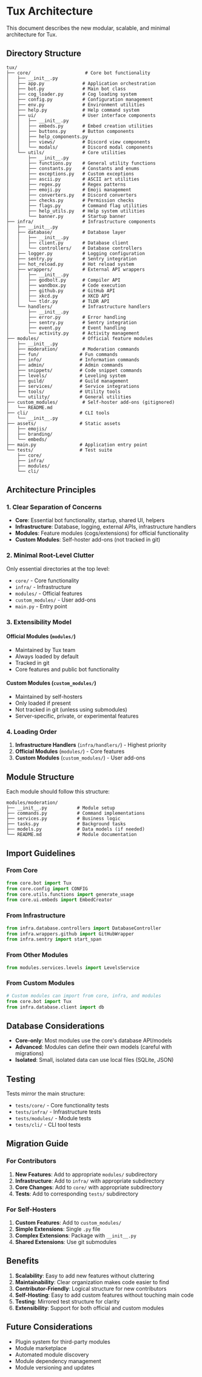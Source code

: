 # Tux Architecture

This document describes the new modular, scalable, and minimal architecture for Tux.

## Directory Structure

```plaintext
tux/
├── core/                    # Core bot functionality
│   ├── __init__.py
│   ├── app.py              # Application orchestration
│   ├── bot.py              # Main bot class
│   ├── cog_loader.py       # Cog loading system
│   ├── config.py           # Configuration management
│   ├── env.py              # Environment utilities
│   ├── help.py             # Help command system
│   ├── ui/                 # User interface components
│   │   ├── __init__.py
│   │   ├── embeds.py       # Embed creation utilities
│   │   ├── buttons.py      # Button components
│   │   ├── help_components.py
│   │   ├── views/          # Discord view components
│   │   └── modals/         # Discord modal components
│   └── utils/              # Core utilities
│       ├── __init__.py
│       ├── functions.py    # General utility functions
│       ├── constants.py    # Constants and enums
│       ├── exceptions.py   # Custom exceptions
│       ├── ascii.py        # ASCII art utilities
│       ├── regex.py        # Regex patterns
│       ├── emoji.py        # Emoji management
│       ├── converters.py   # Discord converters
│       ├── checks.py       # Permission checks
│       ├── flags.py        # Command flag utilities
│       ├── help_utils.py   # Help system utilities
│       └── banner.py       # Startup banner
├── infra/                  # Infrastructure components
│   ├── __init__.py
│   ├── database/           # Database layer
│   │   ├── __init__.py
│   │   ├── client.py       # Database client
│   │   └── controllers/    # Database controllers
│   ├── logger.py           # Logging configuration
│   ├── sentry.py           # Sentry integration
│   ├── hot_reload.py       # Hot reload system
│   ├── wrappers/           # External API wrappers
│   │   ├── __init__.py
│   │   ├── godbolt.py      # Compiler API
│   │   ├── wandbox.py      # Code execution
│   │   ├── github.py       # GitHub API
│   │   ├── xkcd.py         # XKCD API
│   │   └── tldr.py         # TLDR API
│   └── handlers/           # Infrastructure handlers
│       ├── __init__.py
│       ├── error.py        # Error handling
│       ├── sentry.py       # Sentry integration
│       ├── event.py        # Event handling
│       └── activity.py     # Activity management
├── modules/                # Official feature modules
│   ├── __init__.py
│   ├── moderation/         # Moderation commands
│   ├── fun/               # Fun commands
│   ├── info/              # Information commands
│   ├── admin/             # Admin commands
│   ├── snippets/          # Code snippet commands
│   ├── levels/            # Leveling system
│   ├── guild/             # Guild management
│   ├── services/          # Service integrations
│   ├── tools/             # Utility tools
│   └── utility/           # General utilities
├── custom_modules/         # Self-hoster add-ons (gitignored)
│   └── README.md
├── cli/                   # CLI tools
│   └── __init__.py
├── assets/                # Static assets
│   ├── emojis/
│   ├── branding/
│   └── embeds/
├── main.py                # Application entry point
└── tests/                 # Test suite
    ├── core/
    ├── infra/
    ├── modules/
    └── cli/
```

## Architecture Principles

### 1. Clear Separation of Concerns

- **Core**: Essential bot functionality, startup, shared UI, helpers
- **Infrastructure**: Database, logging, external APIs, infrastructure handlers
- **Modules**: Feature modules (cogs/extensions) for official functionality
- **Custom Modules**: Self-hoster add-ons (not tracked in git)

### 2. Minimal Root-Level Clutter

Only essential directories at the top level:
- `core/` - Core functionality
- `infra/` - Infrastructure
- `modules/` - Official features
- `custom_modules/` - User add-ons
- `main.py` - Entry point

### 3. Extensibility Model

#### Official Modules (`modules/`)
- Maintained by Tux team
- Always loaded by default
- Tracked in git
- Core features and public bot functionality

#### Custom Modules (`custom_modules/`)
- Maintained by self-hosters
- Only loaded if present
- Not tracked in git (unless using submodules)
- Server-specific, private, or experimental features

### 4. Loading Order

1. **Infrastructure Handlers** (`infra/handlers/`) - Highest priority
2. **Official Modules** (`modules/`) - Core features
3. **Custom Modules** (`custom_modules/`) - User add-ons

## Module Structure

Each module should follow this structure:

```plaintext
modules/moderation/
├── __init__.py           # Module setup
├── commands.py           # Command implementations
├── services.py           # Business logic
├── tasks.py              # Background tasks
├── models.py             # Data models (if needed)
└── README.md             # Module documentation
```

## Import Guidelines

### From Core
```python
from core.bot import Tux
from core.config import CONFIG
from core.utils.functions import generate_usage
from core.ui.embeds import EmbedCreator
```

### From Infrastructure
```python
from infra.database.controllers import DatabaseController
from infra.wrappers.github import GitHubWrapper
from infra.sentry import start_span
```

### From Other Modules
```python
from modules.services.levels import LevelsService
```

### From Custom Modules
```python
# Custom modules can import from core, infra, and modules
from core.bot import Tux
from infra.database.client import db
```

## Database Considerations

- **Core-only**: Most modules use the core's database API/models
- **Advanced**: Modules can define their own models (careful with migrations)
- **Isolated**: Small, isolated data can use local files (SQLite, JSON)

## Testing

Tests mirror the main structure:
- `tests/core/` - Core functionality tests
- `tests/infra/` - Infrastructure tests
- `tests/modules/` - Module tests
- `tests/cli/` - CLI tool tests

## Migration Guide

### For Contributors

1. **New Features**: Add to appropriate `modules/` subdirectory
2. **Infrastructure**: Add to `infra/` with appropriate subdirectory
3. **Core Changes**: Add to `core/` with appropriate subdirectory
4. **Tests**: Add to corresponding `tests/` subdirectory

### For Self-Hosters

1. **Custom Features**: Add to `custom_modules/`
2. **Simple Extensions**: Single `.py` file
3. **Complex Extensions**: Package with `__init__.py`
4. **Shared Extensions**: Use git submodules

## Benefits

1. **Scalability**: Easy to add new features without cluttering
2. **Maintainability**: Clear organization makes code easier to find
3. **Contributor-Friendly**: Logical structure for new contributors
4. **Self-Hosting**: Easy to add custom features without touching main code
5. **Testing**: Mirrored test structure for clarity
6. **Extensibility**: Support for both official and custom modules

## Future Considerations

- Plugin system for third-party modules
- Module marketplace
- Automated module discovery
- Module dependency management
- Module versioning and updates
